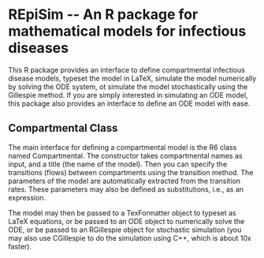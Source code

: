 # REpiSim -- An R package for mathematical models for infectious diseases

This R package provides an interface to define compartmental infectious disease models, typeset the model in LaTeX, simulate the model numerically by solving the ODE system, ot simulate the model stochastically using the Gillespie method. If you are simply interested in simulating an ODE model, this package also provides an interface to define an ODE model with ease.

## Compartmental Class
The main interface for defining a compartmental model is the R6 class named Compartmental. The constructor takes compartmental names as input, and a title (the name of the model). Then you can specify the transitions (flows) between compartments using the transition method. The parameters of the model are automatically extracted from the transition rates. These parameters may also be defined as substitutions, i.e., as an expression.

The model may then be passed to a TexFormatter object to typeset as LaTeX equations, or be passed to an ODE object to numerically solve the ODE, or be passed to an RGillespie object for stochastic simulation (you may also use CGillespie to do the simulation using C++, which is about 10x faster).
